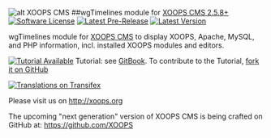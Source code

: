 ![alt XOOPS CMS](http://xoops.org/images/logoXoops4GithubRepository.png)
##wgTimelines module for  [XOOPS CMS 2.5.8+](https://xoops.org)
[![Software License](https://img.shields.io/badge/license-GPL-brightgreen.svg?style=flat)](LICENSE)
[![Latest Pre-Release](https://img.shields.io/github/tag/ggoffy/wgtimelines.svg?style=flat)](https://github.com/ggoffy/wgtimelines/tags/)
[![Latest Version](https://img.shields.io/github/release/ggoffy/wgtimelines.svg?style=flat)](https://github.com/ggoffy/wgtimelines/releases/)

wgTimelines module for [XOOPS CMS](http://xoops.org) to display XOOPS, Apache, MySQL, and PHP information, incl. installed XOOPS modules and editors.

[![Tutorial Available](http://xoops.org/images/tutorial-available-blue.svg)](https://www.gitbook.com/book/xoops/wgtimelines-tutorial/) Tutorial: see [GitBook](https://www.gitbook.com/book/xoops/wgtimelines-tutorial/).
To contribute to the Tutorial, [fork it on GitHub](https://github.com/XoopsDocs/wgtimelines-tutorial)

[![Translations on Transifex](http://xoops.org/images/translations-transifex-blue.svg)](https://www.transifex.com/xoops)

Please visit us on http://xoops.org

The upcoming "next generation" version of XOOPS CMS is being crafted on GitHub at: https://github.com/XOOPS
